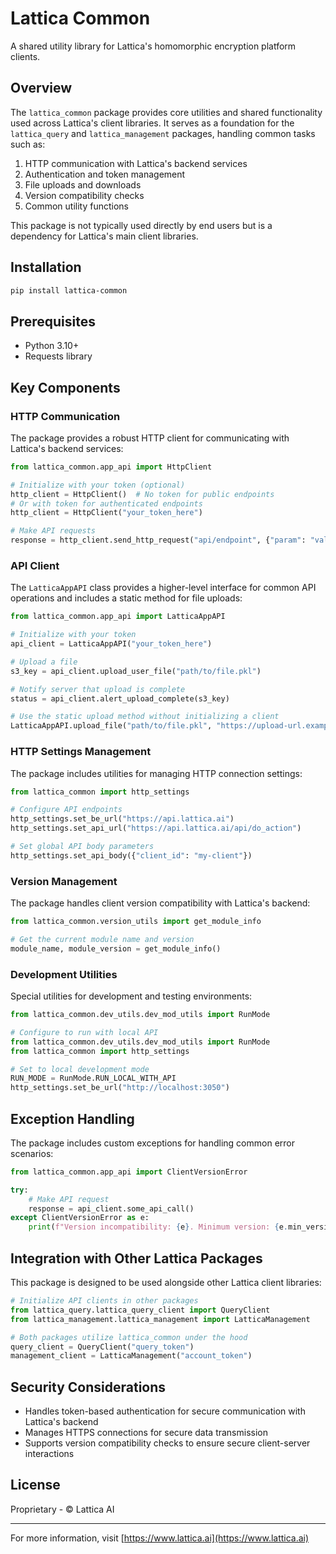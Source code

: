 # Lattica Common

A shared utility library for Lattica's homomorphic encryption platform clients.

## Overview

The `lattica_common` package provides core utilities and shared functionality used across Lattica's client libraries. It serves as a foundation for the `lattica_query` and `lattica_management` packages, handling common tasks such as:

1. HTTP communication with Lattica's backend services
2. Authentication and token management
3. File uploads and downloads
4. Version compatibility checks
5. Common utility functions

This package is not typically used directly by end users but is a dependency for Lattica's main client libraries.

## Installation

```bash
pip install lattica-common
```

## Prerequisites

- Python 3.10+
- Requests library

## Key Components

### HTTP Communication

The package provides a robust HTTP client for communicating with Lattica's backend services:

```python
from lattica_common.app_api import HttpClient

# Initialize with your token (optional)
http_client = HttpClient()  # No token for public endpoints
# Or with token for authenticated endpoints
http_client = HttpClient("your_token_here")

# Make API requests
response = http_client.send_http_request("api/endpoint", {"param": "value"})
```

### API Client

The `LatticaAppAPI` class provides a higher-level interface for common API operations and includes a static method for file uploads:

```python
from lattica_common.app_api import LatticaAppAPI

# Initialize with your token
api_client = LatticaAppAPI("your_token_here")

# Upload a file
s3_key = api_client.upload_user_file("path/to/file.pkl")

# Notify server that upload is complete
status = api_client.alert_upload_complete(s3_key)

# Use the static upload method without initializing a client
LatticaAppAPI.upload_file("path/to/file.pkl", "https://upload-url.example.com")
```

### HTTP Settings Management

The package includes utilities for managing HTTP connection settings:

```python
from lattica_common import http_settings

# Configure API endpoints
http_settings.set_be_url("https://api.lattica.ai")
http_settings.set_api_url("https://api.lattica.ai/api/do_action")

# Set global API body parameters
http_settings.set_api_body({"client_id": "my-client"})
```

### Version Management

The package handles client version compatibility with Lattica's backend:

```python
from lattica_common.version_utils import get_module_info

# Get the current module name and version
module_name, module_version = get_module_info()
```

### Development Utilities

Special utilities for development and testing environments:

```python
from lattica_common.dev_utils.dev_mod_utils import RunMode

# Configure to run with local API
from lattica_common.dev_utils.dev_mod_utils import RunMode
from lattica_common import http_settings

# Set to local development mode
RUN_MODE = RunMode.RUN_LOCAL_WITH_API
http_settings.set_be_url("http://localhost:3050")
```

## Exception Handling

The package includes custom exceptions for handling common error scenarios:

```python
from lattica_common.app_api import ClientVersionError

try:
    # Make API request
    response = api_client.some_api_call()
except ClientVersionError as e:
    print(f"Version incompatibility: {e}. Minimum version: {e.min_version}")
```

## Integration with Other Lattica Packages

This package is designed to be used alongside other Lattica client libraries:

```python
# Initialize API clients in other packages
from lattica_query.lattica_query_client import QueryClient
from lattica_management.lattica_management import LatticaManagement

# Both packages utilize lattica_common under the hood
query_client = QueryClient("query_token")
management_client = LatticaManagement("account_token")
```

## Security Considerations

- Handles token-based authentication for secure communication with Lattica's backend
- Manages HTTPS connections for secure data transmission
- Supports version compatibility checks to ensure secure client-server interactions

## License

Proprietary - © Lattica AI

---

For more information, visit [https://www.lattica.ai](https://www.lattica.ai)